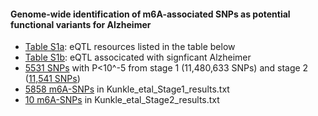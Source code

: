 #### Genome-wide identification of m6A-associated SNPs as potential functional variants for Alzheimer


* [Table S1a](SupplementaryTable.xlsx): eQTL resources listed in the table below
* [Table S1b](SupplementaryTable.xlsx): eQTL associcated with signficant Alzheimer
* [5531 SNPs](Kunkle_etal.txt) with P<10^-5 from stage 1 (11,480,633 SNPs) and stage 2 ([11,541 SNPs](Kunkle_etal_Stage2_results.txt))
* [5858 m6A-SNPs](Kunkle_etal_Stage1_results.txt) in Kunkle_etal_Stage1_results.txt
* [10 m6A-SNPs](Kunkle_etal_Stage2_results.txt) in Kunkle_etal_Stage2_results.txt



